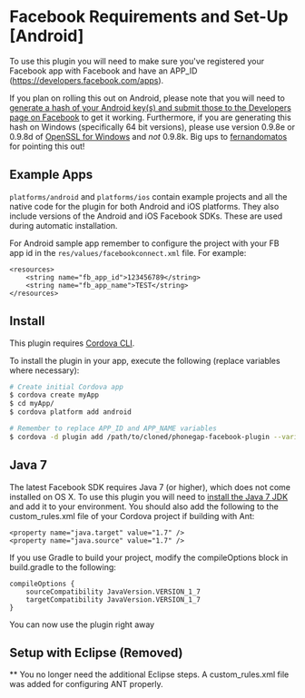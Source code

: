 # Facebook Requirements and Set-Up [Android]

To use this plugin you will need to make sure you've registered your Facebook app with Facebook and have an APP_ID (https://developers.facebook.com/apps).

If you plan on rolling this out on Android, please note that you will need to [generate a hash of your Android key(s) and submit those to the Developers page on Facebook](https://developers.facebook.com/docs/android/getting-started/facebook-sdk-for-android/) to get it working. Furthermore, if you are generating this hash on Windows (specifically 64 bit versions), please use version 0.9.8e or 0.9.8d of [OpenSSL for Windows](http://code.google.com/p/openssl-for-windows/downloads/list) and *not* 0.9.8k. Big ups to [fernandomatos](http://github.com/fernandomatos) for pointing this out!

## Example Apps

`platforms/android` and `platforms/ios` contain example projects and all the native code for the plugin for both Android and iOS platforms. They also include versions of the Android and iOS Facebook SDKs. These are used during automatic installation.

For Android sample app remember to configure the project with your FB app id in the `res/values/facebookconnect.xml` file. For example:

	<resources>
    	<string name="fb_app_id">123456789</string>
    	<string name="fb_app_name">TEST</string>
	</resources>

## Install

This plugin requires [Cordova CLI](http://cordova.apache.org/docs/en/3.5.0/guide_cli_index.md.html).

To install the plugin in your app, execute the following (replace variables where necessary):
```sh
# Create initial Cordova app
$ cordova create myApp
$ cd myApp/
$ cordova platform add android

# Remember to replace APP_ID and APP_NAME variables
$ cordova -d plugin add /path/to/cloned/phonegap-facebook-plugin --variable APP_ID="123456789" --variable APP_NAME="myApplication"
```

## Java 7

The latest Facebook SDK requires Java 7 (or higher), which does not come installed on OS X.  To use this plugin you will need to [install the Java 7 JDK](http://www.oracle.com/technetwork/java/javase/downloads/jdk7-downloads-1880260.html) and add it to your environment.  You should also add the following to the custom_rules.xml file of your Cordova project if building with Ant:

	<property name="java.target" value="1.7" />
	<property name="java.source" value="1.7" />

If you use Gradle to build your project, modify the compileOptions block in build.gradle to the following:

	compileOptions {
		sourceCompatibility JavaVersion.VERSION_1_7
		targetCompatibility JavaVersion.VERSION_1_7
	}

You can now use the plugin right away

## Setup with Eclipse (Removed)

** You no longer need the additional Eclipse steps.  A custom_rules.xml file was added for configuring ANT properly.